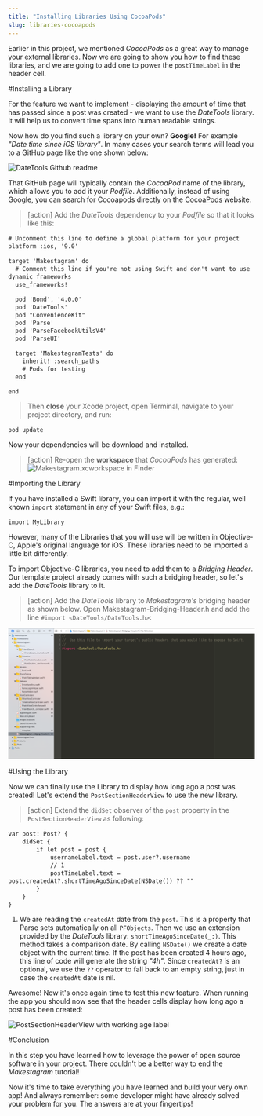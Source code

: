```yaml
---
title: "Installing Libraries Using CocoaPods"
slug: libraries-cocoapods
---
```


Earlier in this project, we mentioned _CocoaPods_ as a great way to manage your external libraries. Now we are going to show you how to find these libraries, and we are going to add one to power the `postTimeLabel` in the header cell.


#Installing a Library

For the feature we want to implement - displaying the amount of time that has passed since a post was created - we want to use the _DateTools_ library.
It will help us to convert time spans into human readable strings.

Now how do you find such a library on your own? **Google!** For example _"Date time since iOS library"_. In many cases your search terms will lead you to a GitHub page like the one shown below:

![DateTools Github readme](finding_library.png)

That GitHub page will typically contain the _CocoaPod_ name of the library, which allows you to add it your _Podfile_. Additionally, instead of using Google, you can search for Cocoapods directly on the [CocoaPods](https://cocoapods.org) website.


> [action]
> Add the _DateTools_ dependency to your _Podfile_ so that it looks like this:
>
	# Uncomment this line to define a global platform for your project
	platform :ios, '9.0'
>	
	target 'Makestagram' do
	  # Comment this line if you're not using Swift and don't want to use dynamic frameworks
	  use_frameworks!
>	
	  pod 'Bond', '4.0.0'
	  pod 'DateTools'
	  pod "ConvenienceKit"
	  pod 'Parse'
	  pod 'ParseFacebookUtilsV4'
	  pod 'ParseUI'
>	
	  target 'MakestagramTests' do
	    inherit! :search_paths
	    # Pods for testing
	  end
>	
	end

> Then **close** your Xcode project, open Terminal, navigate to your project directory, and run:
>
    pod update

Now your dependencies will be download and installed.

> [action]
>  Re-open the **workspace** that _CocoaPods_ has generated:
> ![Makestagram.xcworkspace in Finder](workspace.png)

#Importing the Library

If you have installed a Swift library, you can import it with the regular, well known `import` statement in any of your Swift files, e.g.:

    import MyLibrary

However, many of the Libraries that you will use will be written in Objective-C, Apple's original language for iOS. These libraries need to be imported a little bit differently.

To import Objective-C libraries, you need to add them to a _Bridging Header_. Our template project already comes with such a bridging header, so let's add the _DateTools_ library to it.

> [action]
> Add the _DateTools_ library to _Makestagram's_ bridging header as shown below. Open Makestagram-Bridging-Header.h and add the line `#import <DateTools/DateTools.h>`:

![Adding to Makestagram-Briding-Header.h](add_lib.png)

#Using the Library

Now we can finally use the Library to display how long ago a post was created!
Let's extend the `PostSectionHeaderView` to use the new library.

> [action]
> Extend the `didSet` observer of the `post` property in the `PostSectionHeaderView` as following:
>
    var post: Post? {
        didSet {
            if let post = post {
                usernameLabel.text = post.user?.username
                // 1
                postTimeLabel.text = post.createdAt?.shortTimeAgoSinceDate(NSDate()) ?? ""
            }
        }
    }

1. We are reading the `createdAt` date from the `post`. This is a property that Parse sets automatically on all `PFObjects`. Then we use an extension provided by the _DateTools_ library: `shortTimeAgoSinceDate(_:)`. This method takes a comparison date. By calling `NSDate()` we create a date object with the current time. If the post has been created 4 hours ago, this line of code will generate the string _"4h"_. Since `createdAt?` is an optional, we use the `??` operator to fall back to an empty string, just in case the `createdAt` date is nil.

Awesome! Now it's once again time to test this new feature. When running the app you should now see that the header cells display how long ago a post has been created:

![PostSectionHeaderView with working age label](working.png)

#Conclusion

In this step you have learned how to leverage the power of open source software in your project. There couldn't be a better way to end the _Makestagram_ tutorial!

Now it's time to take everything you have learned and build your very own app! And always remember: some developer might have already solved your problem for you. The answers are at your fingertips!
